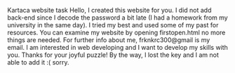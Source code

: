 Kartaca website task
Hello, I created this website for you. I did not add back-end since I decode the password a bit late (I had a homework from my university in the same day). I tried my best and used some of my past for resources. You can examine my website by opening firstopen.html no more things are needed. For further info about me, frknkrc300@gmail is my email. I am interested in web developing and I want to develop my skills with you. Thanks for your joyful puzzle! By the way, I lost the key and I am not able to add it :( sorry.

